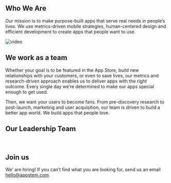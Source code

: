 ## Who We Are
Our mission is to make purpose-built apps that serve real needs in people’s lives. We use metrics-driven mobile strategies, human-centered design and efficient development to create apps that people want to use.

![video]()

## We work as a team
Whether your goal is to be featured in the App Store, build new relationships with your customers, or even to save lives, our metrics and research-driven approach enables us to deliver apps with the right outcome. Every single day we’re determined to make our apps special enough to get used. 

Then, we want your users to become fans. From pre-discovery research to post-launch, marketing and user acquisition, our team is driven to build a better app world. We build apps that people love.

## Our Leadership Team
![]()
![]()
![]()
![]()
![]()
![]()
![]()

## Join us
We’ are hiring! If you can’t find what you are looking for, send us an email hello@appstem.com.